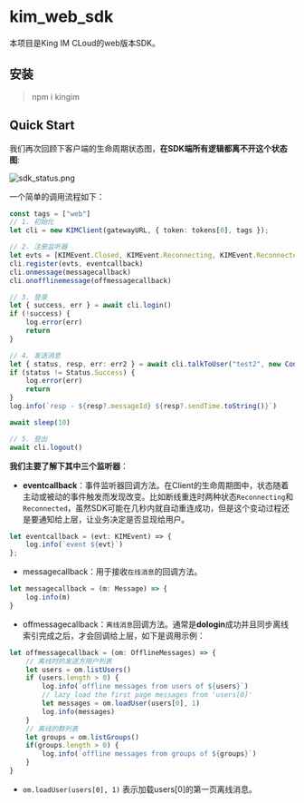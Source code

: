 # kim_web_sdk

本项目是King IM CLoud的web版本SDK。

## 安装

> npm i kingim

## Quick Start

我们再次回顾下客户端的生命周期状态图，**在SDK端所有逻辑都离不开这个状态图**:

![sdk_status.png](https://p9-juejin.byteimg.com/tos-cn-i-k3u1fbpfcp/ec4ee25597564dd2b17c14dd61e60ef2~tplv-k3u1fbpfcp-watermark.image)

一个简单的调用流程如下：

```ts
const tags = ["web"]
// 1. 初始化
let cli = new KIMClient(gatewayURL, { token: tokens[0], tags });

// 2. 注册监听器
let evts = [KIMEvent.Closed, KIMEvent.Reconnecting, KIMEvent.Reconnected, KIMEvent.Kickout]
cli.register(evts, eventcallback)
cli.onmessage(messagecallback)
cli.onofflinemessage(offmessagecallback)

// 3. 登录
let { success, err } = await cli.login()
if (!success) {
    log.error(err)
    return
}

// 4. 发送消息
let { status, resp, err: err2 } = await cli.talkToUser("test2", new Content("hello"))
if (status != Status.Success) {
    log.error(err)
    return
}
log.info(`resp - ${resp?.messageId} ${resp?.sendTime.toString()}`)

await sleep(10)

// 5. 登出
await cli.logout()
```

**我们主要了解下其中三个监听器**：

- **eventcallback**：事件监听器回调方法。在Client的生命周期图中，状态随着主动或被动的事件触发而发现改变。比如断线重连时两种状态`Reconnecting`和`Reconnected`，虽然SDK可能在几秒内就自动重连成功，但是这个变动过程还是要通知给上层，让业务决定是否显现给用户。

```ts
let eventcallback = (evt: KIMEvent) => {
    log.info(`event ${evt}`)
};
```

- messagecallback：用于接收`在线消息`的回调方法。

```ts
let messagecallback = (m: Message) => {
    log.info(m)
}
```

- offmessagecallback：`离线消息`回调方法。通常是**dologin**成功并且同步离线索引完成之后，才会回调给上层，如下是调用示例：

```ts
let offmessagecallback = (om: OfflineMessages) => {
    // 离线时的发送方用户列表
    let users = om.listUsers()
    if (users.length > 0) {
        log.info(`offline messages from users of ${users}`)
        // lazy load the first page messages from 'users[0]'
        let messages = om.loadUser(users[0], 1)
        log.info(messages)
    }
    // 离线的群列表
    let groups = om.listGroups()
    if(groups.length > 0) {
        log.info(`offline messages from groups of ${groups}`)
    }
}
```

- `om.loadUser(users[0], 1)` 表示加载users[0]的第一页离线消息。

